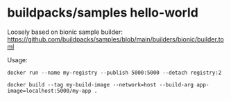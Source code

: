 # buildpacks/samples hello-world
Loosely based on bionic sample builder: https://github.com/buildpacks/samples/blob/main/builders/bionic/builder.toml

Usage:
```
docker run --name my-registry --publish 5000:5000 --detach registry:2

docker build --tag my-build-image --network=host --build-arg app-image=localhost:5000/my-app .
```
